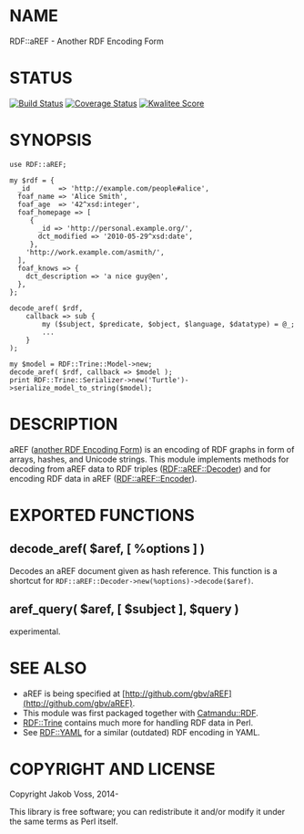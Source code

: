 # NAME

RDF::aREF - Another RDF Encoding Form

# STATUS

[![Build Status](https://travis-ci.org/nichtich/RDF-aREF.png)](https://travis-ci.org/nichtich/RDF-aREF)
[![Coverage Status](https://coveralls.io/repos/nichtich/RDF-aREF/badge.png)](https://coveralls.io/r/nichtich/RDF-aREF)
[![Kwalitee Score](http://cpants.cpanauthors.org/dist/RDF-aREF.png)](http://cpants.cpanauthors.org/dist/RDF-aREF)

# SYNOPSIS

    use RDF::aREF;

    my $rdf = {
      _id       => 'http://example.com/people#alice',
      foaf_name => 'Alice Smith',
      foaf_age  => '42^xsd:integer',
      foaf_homepage => [
         { 
           _id => 'http://personal.example.org/',
           dct_modified => '2010-05-29^xsd:date',
         },
        'http://work.example.com/asmith/',
      ],
      foaf_knows => {
        dct_description => 'a nice guy@en',
      },
    };

    decode_aref( $rdf,
        callback => sub {
            my ($subject, $predicate, $object, $language, $datatype) = @_;
            ...
        }
    );
    
    my $model = RDF::Trine::Model->new;
    decode_aref( $rdf, callback => $model );
    print RDF::Trine::Serializer->new('Turtle')->serialize_model_to_string($model);

# DESCRIPTION

aREF ([another RDF Encoding Form](http://gbv.github.io/aREF/)) is an encoding
of RDF graphs in form of arrays, hashes, and Unicode strings. This module
implements methods for decoding from aREF data to RDF triples
([RDF::aREF::Decoder](https://metacpan.org/pod/RDF::aREF::Decoder)) and for encoding RDF data in aREF
([RDF::aREF::Encoder](https://metacpan.org/pod/RDF::aREF::Encoder)).

# EXPORTED FUNCTIONS

## decode\_aref( $aref, \[ %options \] )

Decodes an aREF document given as hash reference. This function is a shortcut for
`RDF::aREF::Decoder->new(%options)->decode($aref)`.

## aref\_query( $aref, \[ $subject \], $query )

experimental.

# SEE ALSO

- aREF is being specified at [http://github.com/gbv/aREF](http://github.com/gbv/aREF).
- This module was first packaged together with [Catmandu::RDF](https://metacpan.org/pod/Catmandu::RDF).
- [RDF::Trine](https://metacpan.org/pod/RDF::Trine) contains much more for handling RDF data in Perl.
- See [RDF::YAML](https://metacpan.org/pod/RDF::YAML) for a similar (outdated) RDF encoding in YAML.

# COPYRIGHT AND LICENSE

Copyright Jakob Voss, 2014-

This library is free software; you can redistribute it and/or modify it under
the same terms as Perl itself.
